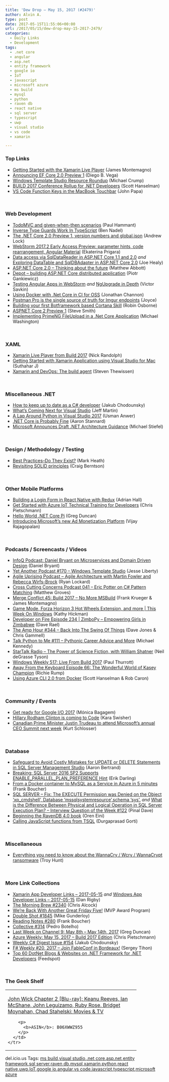 ```yaml
---
title: 'Dew Drop – May 15, 2017 (#2479)'
author: Alvin A.
type: post
date: 2017-05-15T11:55:06+00:00
url: /2017/05/15/dew-drop-may-15-2017-2479/
categories:
  - Daily Links
  - Development
tags:
  - .net core
  - angular
  - asp.net
  - entity framework
  - google io
  - IoT
  - javascript
  - microsoft azure
  - ms build
  - mysql
  - python
  - raven db
  - react native
  - sql server
  - typescript
  - uwp
  - visual studio
  - vs code
  - xamarin

---
```

### <a name="top"></a>Top Links

  * <a href="http://motzcod.es/post/160606032332" target="_blank">Getting Started with the Xamarin Live Player</a> (James Montemagno)
  * <a href="https://blogs.msdn.microsoft.com/dotnet/2017/05/12/announcing-ef-core-2-0-preview-1/" target="_blank">Announcing EF Core 2.0 Preview 1</a> (Diego B. Vega)
  * <a href="http://michaelcrump.net/essential-windows-template-studio-resources/" target="_blank">Windows Template Studio Resource Roundup</a> (Michael Crump)
  * <a href="http://feeds.hanselman.com/~/321197018/0/scotthanselman~BUILD-Conference-Rollup-for-NET-Developers.aspx" target="_blank">BUILD 2017 Conference Rollup for .NET Developers</a> (Scott Hanselman)
  * <a href="https://johnpapa.net/fntouchbar/" target="_blank">VS Code Function Keys in the MacBook Touchbar</a> (John Papa)

&nbsp;

### <a name="web"></a>Web Development

  * <a href="http://feedproxy.google.com/~r/paulhammant/~3/2y_WfNrOu20/" target="_blank">TodoMVC and given-when-then scenarios</a> (Paul Hammant)
  * <a href="https://www.bennadel.com/blog/3269-inverse-type-guards-work-in-typescript.htm" target="_blank">Inverse Type Guards Work In TypeScript</a> (Ben Nadel)
  * <a href="https://andrewlock.net/the-net-core-2-0-preview-1-version-numbers-and-global-json/" target="_blank">The .NET Core 2.0 Preview 1, version numbers and global.json</a> (Andrew Lock)
  * <a href="https://blog.jetbrains.com/webstorm/2017/05/webstorm-2017-2-eap/" target="_blank">WebStorm 2017.2 Early Access Preview: parameter hints, code rearrangement, Angular Material</a> (Ekaterina Prigara)
  * <a href="https://blogs.msdn.microsoft.com/devfish/2017/05/15/data-access-via-sqldatareader-in-asp-net-core-1-1-and-2-0/" target="_blank">Data access via SqlDataReader in ASP.NET Core 1.1 and 2.0</a> _and_ <a href="https://blogs.msdn.microsoft.com/devfish/2017/05/15/exploring-datatable-and-sqldbadapter-in-asp-net-core-2-0/" target="_blank">Exploring DataTable and SqlDBAdapter in ASP.NET Core 2.0</a> (Joe Healy)
  * <a href="http://www.inversionofcontrol.co.uk/asp-net-core-2-0-thinking-about-the-future/" target="_blank">ASP.NET Core 2.0 &#8211; Thinking about the future</a> (Matthew Abbott)
  * <a href="http://piotrgankiewicz.com/2017/05/15/depot-building-asp-net-core-distributed-application/" target="_blank">Depot – building ASP.NET Core distributed application</a> (Piotr Gankiewicz)
  * <a href="https://blog.nrwl.io/testing-angular-apps-in-webstorm-f59c7cd398df?source=rss-76fc1db4149b------2" target="_blank">Testing Angular Apps in WebStorm</a> _and_ <a href="https://blog.nrwl.io/ngupgrade-in-depth-436a52298a00?source=rss-76fc1db4149b------2" target="_blank">NgUpgrade in Depth</a> (Victor Savkin)
  * <a href="http://blog.jonathanchannon.com/2017/05/15/using-docker-with-netcore-ci/" target="_blank">Using Docker with .Net Core in CI for OSS</a> (Jonathan Channon)
  * <a href="http://blog.getpostman.com/2017/05/13/postman-pro-is-the-single-source-of-truth-for-imgur-endpoints/" target="_blank">Postman Pro is the single source of truth for Imgur endpoints</a> (Joyce)
  * <a href="https://www.robinosborne.co.uk/2017/05/14/building-your-first-botframework-based-cortana-skill/" target="_blank">Building your first Botframework based Cortana Skill</a> (Robin Osborne)
  * <a href="http://ardalis.com/aspnet-core-2-preview-1" target="_blank">ASPNET Core 2 Preview 1</a> (Steve Smith)
  * <a href="http://lightswitchhelpwebsite.com/Blog/tabid/61/EntryId/4305/Implementing-PrimeNG-FileUpload-in-a-Net-Core-Application.aspx" target="_blank">Implementing PrimeNG FileUpload in a .Net Core Application</a> (Michael Washington)

&nbsp;

### <a name="silverlight"></a>XAML

  * <a href="http://feedproxy.google.com/~r/NicksNetTravels/~3/5-sn38iRAcU/post.aspx" target="_blank">Xamarin Live Player from Build 2017</a> (Nick Randolph)
  * <a href="http://xamarininterviewquestion.blogspot.com/2017/05/getting-started-with-xamarin.html" target="_blank">Getting Started with Xamarin Application using Visual Studio for Mac</a> (Suthahar J)
  * <a href="https://www.thewissen.io/xamarin-devops-build-agent/" target="_blank">Xamarin and DevOps: The build agent</a> (Steven Thewissen)

&nbsp;

### <a name="dotnet"></a>Miscellaneous .NET

  * <a href="https://medium.com/@jakubgarfield/how-to-keep-up-to-date-as-a-c-developer-387bff208158?source=rss-1c7c2d4e77f7------2" target="_blank">How to keep up to date as a C# developer</a> (Jakub Chodounsky)
  * <a href="http://www.infoq.com/news/2017/05/whats-next-visualstudio?utm_campaign=infoq_content&utm_source=infoq&utm_medium=feed&utm_term=global" target="_blank">What’s Coming Next for Visual Studio</a> (Jeff Martin)
  * <a href="https://blogs.msdn.microsoft.com/visualstudio/2017/05/12/a-lap-around-python-in-visual-studio-2017/" target="_blank">A Lap Around Python in Visual Studio 2017</a> (Usman Anwer)
  * <a href="http://www.aaronstannard.com/netcore-everything-is-fine/" target="_blank">.NET Core is Probably Fine</a> (Aaron Stannard)
  * <a href="http://www.infoq.com/news/2017/05/microsoft-architecture-guidance?utm_campaign=infoq_content&utm_source=infoq&utm_medium=feed&utm_term=global" target="_blank">Microsoft Announces Draft .NET Architecture Guidance</a> (Michael Stiefel)

&nbsp;

### <a name="design"></a>Design / Methodology / Testing

  * <a href="http://markheath.net/post/best-practices-do-they-exist" target="_blank">Best Practices–Do They Exist?</a> (Mark Heath)
  * <a href="http://feedproxy.google.com/~r/netCurryRecentArticles/~3/PqJaPZA0mj8/ShowArticle.aspx" target="_blank">Revisiting SOLID principles</a> (Craig Berntson)

&nbsp;

### <a name="mobile"></a>Other Mobile Platforms

  * <a href="https://shellmonger.com/2017/05/12/building-a-login-form-in-react-native-with-redux/" target="_blank">Building a Login Form in React Native with Redux</a> (Adrian Hall)
  * <a href="https://buildazure.com/2017/05/12/get-started-with-azure-iot-technical-training-for-developers/" target="_blank">Get Started with Azure IoT Technical Training for Developers</a> (Chris Pietschmann)
  * <a href="https://channel9.msdn.com/coding4fun/blog/Hello-World-NET-Core-Pi?WT.mc_id=DX_MVP4025064" target="_blank">Hello World .NET Core Pi</a> (Greg Duncan)
  * <a href="http://blogs.windows.com/buildingapps/2017/05/12/introducing-microsofts-new-ad-monetization-platform/?WT.mc_id=DX_MVP4025064" target="_blank">Introducing Microsoft’s new Ad Monetization Platform</a> (Vijay Rajagopalan)

&nbsp;

### <a name="podcasts"></a>Podcasts / Screencasts / Videos

  * <a href="http://www.infoq.com/podcasts/daniel-bryant?utm_campaign=infoq_content&utm_source=infoq&utm_medium=feed&utm_term=global" target="_blank">InfoQ Podcast: Daniel Bryant on Microservices and Domain Driven Design</a> (Daniel Bryant)
  * <a href="http://feedproxy.google.com/~r/JesseLiberty-SilverlightGeek/~3/0tg6ukTb8hs/" target="_blank">Yet Another Podcast #170 – Windows Template Studio</a> (Jesse Liberty)
  * <a href="http://coalition.agileuprising.com/t/podcast-released-agile-architecture-with-martin-fowler-and-rebecca-wirfs-brock/875" target="_blank">Agile Uprising Podcast &#8211; Agile Architecture with Martin Fowler and Rebecca Wirfs-Brock</a> (Ryan Lockard)
  * <a href="http://feedproxy.google.com/~r/CrossCuttingConcerns/~3/mT5Rgq4UgzA/Podcast-041-Eric-Potter-on-C-Pattern-Matching" target="_blank">Cross Cutting Concerns Podcast 041 &#8211; Eric Potter on C# Pattern Matching</a> (Matthew Groves)
  * <a href="http://www.mergeconflict.fm/merge-conflict-45-build-2017-no-more-msbuild" target="_blank">Merge Conflict 45: Build 2017 &#8211; No More MSBuild</a> (Frank Krueger & James Montemagno)
  * <a href="https://channel9.msdn.com/Shows/This-Week-On-Windows/Game-Mode-Forza-Horizon-3-Hot-Wheels-Extension-and-more?WT.mc_id=DX_MVP4025064" target="_blank">Game Mode, Forza Horizon 3 Hot Wheels Extension, and more | This Week On Windows</a> (Kathy Hickman)
  * <a href="http://developeronfire.com/podcast/episode-234-zimbopy-empowering-girls-in-zimbabwe" target="_blank">Developer on Fire Episode 234 | ZimboPy &#8211; Empowering Girls in Zimbabwe</a> (Dave Rael)
  * <a href="http://feedproxy.google.com/~r/TheAmpHour/~3/fH1T-g3-eR8/" target="_blank">The Amp Hour #344 – Back Into The Swing Of Things</a> (Dave Jones & Chris Gammell)
  * <a href="https://talkpython.fm/episodes/show/111/pythonic-career-advice-and-more" target="_blank">Talk Python to Me #111 &#8211; Pythonic Career Advice and More</a> (Michael Kennedy)
  * <a href="https://soundcloud.com/startalk/the-power-of-science-fiction-with-william-shatner" target="_blank">StarTalk Radio &#8211; The Power of Science Fiction, with William Shatner</a> (Neil deGrasse Tyson)
  * <a href="https://www.thurrott.com/podcasts/windows-weekly/115951/windows-weekly-517-live-build-2017" target="_blank">Windows Weekly 517: Live From Build 2017</a> (Paul Thurrott)
  * <a href="http://awayfromthekeyboard.com/2017/05/12/episode-66-the-wonderful-world-of-kasey-champion/" target="_blank">Away From the Keyboard Episode 66: The Wonderful World of Kasey Champion</a> (Richie Rump)
  * <a href="https://channel9.msdn.com/Shows/Azure-Friday/Using-Azure-CLI-20-from-Docker?WT.mc_id=DX_MVP4025064" target="_blank">Using Azure CLI 2.0 from Docker</a> (Scott Hanselman & Rob Caron)

&nbsp;

### <a name="events"></a>Community / Events

  * <a href="http://feedproxy.google.com/~r/GDBcode/~3/sRq6vHa0gV4/get-ready-for-google-io-2017.html" target="_blank">Get ready for Google I/O 2017</a> (Mónica Bagagem)
  * <a href="https://www.recode.net/2017/5/12/15616498/hillary-rodham-clinton-is-coming-to-code" target="_blank">Hillary Rodham Clinton is coming to Code</a> (Kara Swisher)
  * <a href="https://www.geekwire.com/2017/canadian-prime-minister-justin-trudeau-attend-microsofts-annual-ceo-summit-next-week/" target="_blank">Canadian Prime Minister Justin Trudeau to attend Microsoft’s annual CEO Summit next week</a> (Kurt Schlosser)

&nbsp;

### <a name="sql"></a>Database

  * <a href="http://feedproxy.google.com/~r/MSSQLTips-LatestSqlServerTips/~3/YVFXIK-PrB8/tip.asp" target="_blank">Safeguard to Avoid Costly Mistakes for UPDATE or DELETE Statements in SQL Server Management Studio</a> (Aaron Bertrand)
  * <a href="http://feedproxy.google.com/~r/BrentOzar-SqlServerDba/~3/3fedrGhPXd0/" target="_blank">Breaking: SQL Server 2016 SP2 Supports ENABLE_PARALLEL_PLAN_PREFERENCE Hint</a> (Erik Darling)
  * <a href="http://www.frankysnotes.com/2017/05/from-docker-container-to-mysql-as.html" target="_blank">From a Docker container to MySQL as a Service in Azure in 5 minutes</a> (Frank Boucher)
  * <a href="https://blog.sqlauthority.com/2017/05/13/sql-server-fix-execute-permission-denied-object-xp_cmdshell-database-mssqlsystemresourceschema-sys/" target="_blank">SQL SERVER – Fix: The EXECUTE Permission was Denied on the Object ‘xp_cmdshell’, Database ‘mssqlsystemresource’,schema ‘sys’.</a> _and_ <a href="https://blog.sqlauthority.com/2017/05/14/difference-physical-logical-operation-sql-server-execution-plan-interview-question-week-122/" target="_blank">What is the Difference Between Physical and Logical Operation in SQL Server Execution Plan? – Interview Question of the Week #122</a> (Pinal Dave)
  * <a href="http://feedproxy.google.com/~r/AyendeRahien/~3/cDfokcHdPBc/beginning-the-ravendb-4-0-book" target="_blank">Beginning the RavenDB 4.0 book</a> (Oren Eini)
  * <a href="https://blogs.msdn.microsoft.com/dgorti/2017/05/11/calling-javascript-functions-from-tsql/" target="_blank">Calling JavaScript functions from TSQL</a> (Durgaprasad Gorti)

&nbsp;

### <a name="misc"></a>Miscellaneous

  * <a href="http://feedproxy.google.com/~r/TroyHunt/~3/_UWz_T1B0fE/" target="_blank">Everything you need to know about the WannaCry / Wcry / WannaCrypt ransomware</a> (Troy Hunt)

&nbsp;

### <a name="links"></a>More Link Collections

  * <a href="http://allaboutxamarin.com/2017/05/xamarin-app-developer-links-2017-05-15/" target="_blank">Xamarin App Developer Links &#8211; 2017-05-15</a> _and_ <a href="http://windowsappdev.com/2017/05/windows-app-developer-links-2017-05-15/" target="_blank">Windows App Developer Links &#8211; 2017-05-15</a> (Dan Rigby)
  * <a href="http://feedproxy.google.com/~r/ReflectivePerspective/~3/7-cJtN0WMkI/" target="_blank">The Morning Brew #2340</a> (Chris Alcock)
  * <a href="https://blogs.msdn.microsoft.com/mvpawardprogram/2017/05/12/friday-five-may-12th/" target="_blank">We’re Back With Another Great Friday Five!</a> (MVP Award Program)
  * <a href="http://afreshcup.com/home/2017/5/12/double-shot-1845.html" target="_blank">Double Shot #1845</a> (Mike Gunderloy)
  * <a href="http://www.frankysnotes.com/2017/05/reading-notes-280.html" target="_blank">Reading Notes #280</a> (Frank Boucher)
  * <a href="http://feedproxy.google.com/~r/tympanus/~3/l0rkbKcvrFU/" target="_blank">Collective #314</a> (Pedro Botelho)
  * <a href="https://channel9.msdn.com/Blogs/C9Team/Last-Week-on-Channel-9-May-8th-May-14th-2017?WT.mc_id=DX_MVP4025064" target="_blank">Last Week on Channel 9: May 8th &#8211; May 14th, 2017</a> (Greg Duncan)
  * <a href="https://buildazure.com/2017/05/15/azure-weekly-may-15-2017-build-2017-edition/" target="_blank">Azure Weekly: May 15, 2017 – Build 2017 Edition</a> (Chris Pietschmann)
  * <a href="http://feedproxy.google.com/~r/digest-csharp/~3/gazB5-KS-XM/154" target="_blank">Weekly C# Digest Issue #154</a> (Jakub Chodounsky)
  * <a href="https://sergeytihon.com/2017/05/14/f-weekly-20-2017-join-fableconf-in-bordeaux/" target="_blank">F# Weekly #20, 2017 – Join FableConf in Bordeaux!</a> (Sergey Tihon)
  * <a href="http://blog.feedspot.com/dotnet_blogs/" target="_blank">Top 60 DotNet Blogs & Websites on .NET Framework for .NET Developers</a> (Feedspot)

&nbsp;

### <a name="shelf"></a>The Geek Shelf

<div id="scid:7dc1bd33-94bd-46fd-a20b-0131235bcd47:697e6320-0628-49df-a984-7e1ec0a86072" class="wlWriterEditableSmartContent" style="float: none; padding-bottom: 0px; padding-top: 0px; padding-left: 0px; margin: 0px; display: inline; padding-right: 0px">
  <table cellspacing="0" cellpadding="2" width="400" border="0" unselectable="on">
    <tr>
      <td valign="top" width="400">
        <p>
          <a title="John Wick Chapter 2 [Blu-ray]: Keanu Reeves, Ian McShane, John Leguizamo, Ruby Rose, Bridget Moynahan, Chad Stahelski: Movies & TV" href="http://www.amazon.com/exec/obidos/ASIN/B06XWWZ955/amavin-20">John Wick Chapter 2 [Blu-ray]: Keanu Reeves, Ian McShane, John Leguizamo, Ruby Rose, Bridget Moynahan, Chad Stahelski: Movies & TV</a>
        </p>
        
        <p>
          <b>ASIN</b>: B06XWWZ955
        </p>
      </td>
    </tr>
  </table>
</div>

<div id="scid:77ECF5F8-D252-44F5-B4EB-D463C5396A79:332c28cd-844d-456a-945e-0058a88467e7" class="wlWriterEditableSmartContent" style="float: none; padding-bottom: 0px; padding-top: 0px; padding-left: 0px; margin: 0px; display: inline; padding-right: 0px">
  del.icio.us Tags: <a href="http://del.icio.us/popular/ms+build" rel="tag">ms build</a>,<a href="http://del.icio.us/popular/visual+studio" rel="tag">visual studio</a>,<a href="http://del.icio.us/popular/.net+core" rel="tag">.net core</a>,<a href="http://del.icio.us/popular/asp.net" rel="tag">asp.net</a>,<a href="http://del.icio.us/popular/entity+framework" rel="tag">entity framework</a>,<a href="http://del.icio.us/popular/sql+server" rel="tag">sql server</a>,<a href="http://del.icio.us/popular/raven+db" rel="tag">raven db</a>,<a href="http://del.icio.us/popular/mysql" rel="tag">mysql</a>,<a href="http://del.icio.us/popular/xamarin" rel="tag">xamarin</a>,<a href="http://del.icio.us/popular/python" rel="tag">python</a>,<a href="http://del.icio.us/popular/react+native" rel="tag">react native</a>,<a href="http://del.icio.us/popular/uwp" rel="tag">uwp</a>,<a href="http://del.icio.us/popular/IoT" rel="tag">IoT</a>,<a href="http://del.icio.us/popular/google+io" rel="tag">google io</a>,<a href="http://del.icio.us/popular/angular" rel="tag">angular</a>,<a href="http://del.icio.us/popular/vs+code" rel="tag">vs code</a>,<a href="http://del.icio.us/popular/javascript" rel="tag">javascript</a>,<a href="http://del.icio.us/popular/typescript" rel="tag">typescript</a>,<a href="http://del.icio.us/popular/microsoft+azure" rel="tag">microsoft azure</a>
</div>